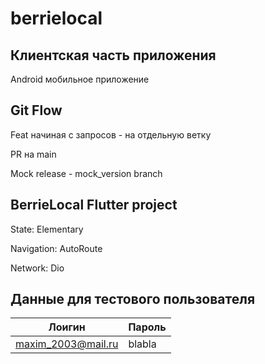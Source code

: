 # berrielocal

## Клиентская часть приложения
Android мобильное приложение

## Git Flow

Feat начиная с запросов - на отдельную ветку

PR на main

Mock release - mock_version branch

## BerrieLocal Flutter project

State: Elementary

Navigation: AutoRoute

Network: Dio

## Данные для тестового пользователя

| Лоигин | Пароль                |
|------------|--------------------------|
| maxim_2003@mail.ru      | blabla |

